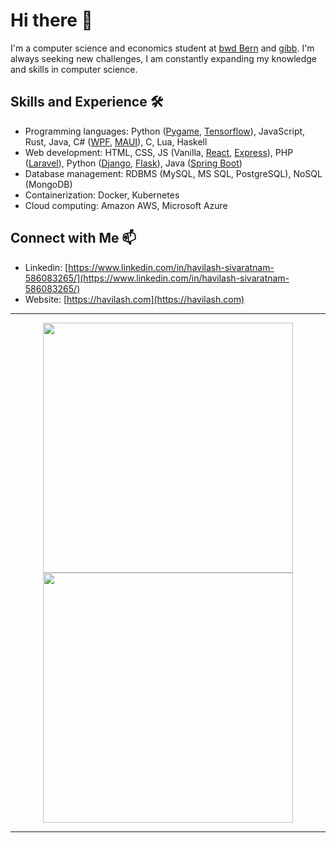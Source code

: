 # Hi there 👋

I'm a computer science and economics student at [bwd Bern](https://bwdbern.ch/) and [gibb](https://gibb.ch/). I'm always seeking new challenges, I am constantly expanding my knowledge and skills in computer science.

## Skills and Experience 🛠️
- Programming languages: Python ([Pygame](https://www.pygame.org/), [Tensorflow](https://www.tensorflow.org/)), JavaScript, Rust, Java, C# ([WPF](https://learn.microsoft.com/en-us/dotnet/desktop/wpf/), [MAUI](https://learn.microsoft.com/en-us/dotnet/maui/)), C, Lua, Haskell
- Web development: HTML, CSS, JS (Vanilla, [React](https://react.dev/), [Express](https://expressjs.com/)), PHP ([Laravel](https://laravel.com/)), Python ([Django](https://www.djangoproject.com/), [Flask](https://flask.palletsprojects.com/)), Java ([Spring Boot](https://spring.io/))
- Database management: RDBMS (MySQL, MS SQL, PostgreSQL), NoSQL (MongoDB)
- Containerization: Docker, Kubernetes
- Cloud computing: Amazon AWS, Microsoft Azure

## Connect with Me 📫
- Linkedin: [https://www.linkedin.com/in/havilash-sivaratnam-586083265/](https://www.linkedin.com/in/havilash-sivaratnam-586083265/)
- Website: [https://havilash.com](https://havilash.com)

---

<p align="center">
  <img src="https://github-readme-stats.vercel.app/api?username=Havilash&show_icons=true&theme=dark&hide_border=true&icon_color=FFA500" width=400>
  <img src="https://github-readme-streak-stats.herokuapp.com?user=Havilash&theme=dark&hide_border=true" width=400>
</p>

---

